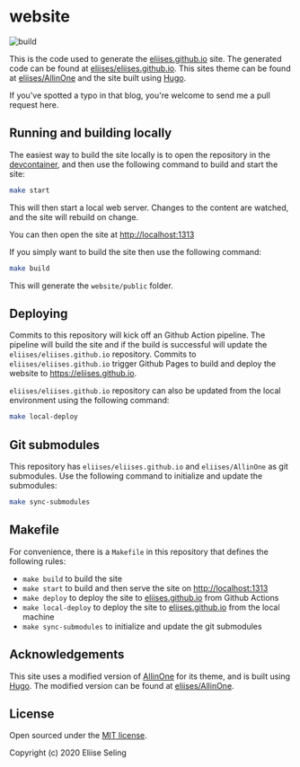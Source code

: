 # website

![build](https://github.com/EliiseS/website/workflows/release/badge.svg)

This is the code used to generate the [eliises.github.io](https://eliises.github.io) site. The generated code can be found at [eliises/eliises.github.io](https://github.com/EliiseS/eliises.github.io).
This sites theme can be found at [eliises/AllinOne](https://github.com/EliiseS/AllinOne) and the site built using [Hugo](https://gohugo.io/).

If you've spotted a typo in that blog, you're welcome to send me a pull request here.

## Running and building locally

The easiest way to build the site locally is to open the repository in the [devcontainer](.devcontainer/Dockerfile), and then use the following command to build and start the site:

```bash
make start
```

This will then start a local web server. Changes to the content are watched, and the site will rebuild on change.

You can then open the site at <http://localhost:1313>

If you simply want to build the site then use the following command:

```bash
make build
```

This will generate the `website/public` folder.

## Deploying

Commits to this repository will kick off an Github Action pipeline. The pipeline will build the site and if the build is successful will update the `eliises/eliises.github.io` repository. Commits to `eliises/eliises.github.io` trigger Github Pages to build and deploy the website to <https://eliises.github.io>.

`eliises/eliises.github.io` repository can also be updated from the local environment using the following command:

```bash
make local-deploy
```

## Git submodules

This repository has `eliises/eliises.github.io` and `eliises/AllinOne` as git submodules. Use the following command to initialize and update the submodules:

```bash
make sync-submodules
```

## Makefile

For convenience, there is a `Makefile` in this repository that defines the following rules:

- `make build` to build the site
- `make start` to build and then serve the site on <http://localhost:1313>
- `make deploy` to deploy the site to [eliises.github.io](https://eliises.github.io) from Github Actions
- `make local-deploy` to deploy the site to [eliises.github.io](https://eliises.github.io) from the local machine
- `make sync-submodules` to initialize and update the git submodules

## Acknowledgements

This site uses a modified version of [AllinOne](https://github.com/orianna-zzo/AllinOne) for its theme, and is built using [Hugo](https://gohugo.io/). The modified version can be found at [eliises/AllinOne](https://github.com/EliiseS/AllinOne).

## License

Open sourced under the [MIT license](LICENSE).

Copyright (c) 2020 Eliise Seling
